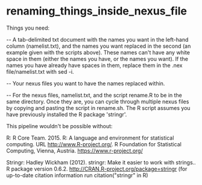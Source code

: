 # renaming_things_inside_nexus_file

Things you need:

-- A tab-delimited txt document with the names you want in the left-hand column (namelist.txt), and the names you want replaced in the second (an example given with the scripts above). These names can't have any white space in them (either the names you have, or the names you want). If the names you have already have spaces in them, replace them in the .nex file/namelist.txt with sed -i.

-- Your nexus files you want to have the names replaced within.

-- For the nexus files, namelist.txt, and the script rename.R to be in the same directory. Once they are, you can cycle through multiple nexus files by copying and pasting the script in rename.sh. The R script assumes you have previously installed the R package 'stringr'.

This pipeline wouldn't be possible without:

R: R Core Team. 2015. R: A language and environment for statistical computing. URL http://www.R-project.org/. R Foundation for Statistical Computing, Vienna, Austria. https://www.r-project.org/

Stringr:  Hadley Wickham (2012). stringr: Make it easier to work with strings..
  R package version 0.6.2. http://CRAN.R-project.org/package=stringr (for up-to-date citation information run citation("stringr" in R)

